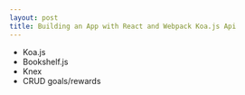 ```yaml
---
layout: post
title: Building an App with React and Webpack Koa.js Api
---
```


* Koa.js
* Bookshelf.js
* Knex
* CRUD goals/rewards
